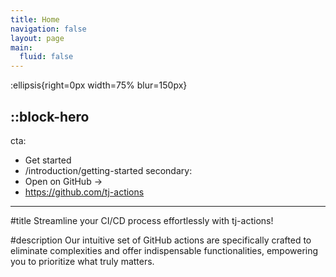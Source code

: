 ```yaml
---
title: Home
navigation: false
layout: page
main:
  fluid: false
---
```


:ellipsis{right=0px width=75% blur=150px}

::block-hero
---
cta:
  - Get started
  - /introduction/getting-started
secondary:
  - Open on GitHub →
  - https://github.com/tj-actions
---

#title
Streamline your CI/CD process effortlessly with tj-actions!

#description
Our intuitive set of GitHub actions are specifically crafted to eliminate complexities and offer indispensable functionalities, empowering you to prioritize what truly matters.
